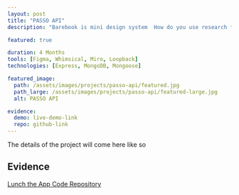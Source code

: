 ```yaml
---
layout: post
title: "PASSO API"
description: "Barebook is mini design system  How do you use research findings to make it easy for people to quickly know how much to pay when travelling"

featured: true

duration: 4 Months
tools: [Figma, Whimsical, Miro, Loopback]
technologies: [Express, MongoDB, Mongoose]

featured_image:
  path: /assets/images/projects/passo-api/featured.jpg
  path_large: /assets/images/projects/passo-api/featured-large.jpg
  alt: PASSO API

evidence:
  demo: live-demo-link
  repo: github-link
---
```


The details of the project will come here like so



<h2>
  Evidence
</h2>

<div class="ut-dp-inline ut-gap-top-size-small">
  <a href="{{ page.evidence.demo }}" class="cp-button cp-button--secondary">
    Lunch the App
  </a>
  <a href="{{ page.evidence.repo }}" class="cp-button cp-button--secondary">
    Code Repository
  </a>
</div>